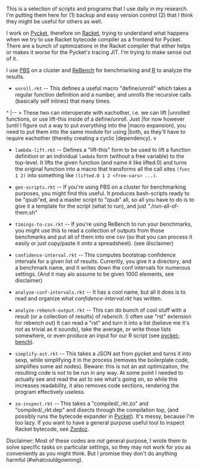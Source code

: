
This is a selection of scripts and programs that I use daily in my
research. I'm putting them here for (1) backup and easy version
control (2) that I think they might be useful for others as well.

I work on [Pycket](https://github.com/pycket/pycket), therefore on
[Racket](https://github.com/racket/racket), trying to understand what
happens when we try to use Racket bytecode compiler as a frontend for
Pycket. There are a bunch of optimizations in the Racket compiler that
either helps or makes it worse for the Pycket's tracing JIT. I'm
trying to make sense out of it.

I use [PBS](https://en.wikipedia.org/wiki/Portable_Batch_System) on a
cluster and [ReBench](https://github.com/smarr/ReBench) for
benchmarking and [R](https://www.r-project.org/) to analyze the
results.

- `unroll.rkt` -- This defines a useful macro "define/unroll" which
 takes a regular function definition and a number, and unrolls the
 recursive calls (basically self inlines) that many times.

^
|-- > These two can interoperate with eachother, i.e. we can lift
|unrolled functions, or use lift-this inside of a define/unroll. Just
|for now however (until I figure out a way to put *everything* into the
|macro expansion), you need to put them into the same module for using
|both, as they'll have to require eachother (thereby creating a cyclic
|dependency).
v

- `lambda-lift.rkt` -- Defines a "lift-this" form to be used to lift a
  function definition or an individual `lambda` form (without a free
  variable) to the top-level. It lifts the given function (and name it
  like lifted.0) and turns the original function into a macro that
  transforms all the call sites `(func 1 2)` into something like
  `(lifted.0 1 2 <free-vars> ...)`.

- `gen-scripts.rkt` -- If you're using PBS on a cluster for benchmarking
purposes, you might find this useful. It produces bash-scripts ready
to be "qsub"ed, and a master script to "qsub" all, so all you have to
do is to give it a template for the script (what to run), and just
"./run-all-of-them.sh"

- `timings-to-csv.rkt` -- If you're using ReBench to run your
 benchmarks, you might use this to read a collection of outputs from
 those benchmarks and put all of them into one csv (so that you can
 process it easily or just copy/paste it onto a spreadsheet). (see
 disclaimer)

- `confidence-interval.rkt` -- This computes bootstrap confidence
 intervals for a given list of results. Currently, you give it a
 directory, and a benchmark name, and it writes down the conf
 intervals for numerous settings. (And it may alo assume to be given
 1000 elements, see disclaimer)

- `analyze-conf-intervals.rkt` -- It has a cool name, but all it does is
 to read and organize what *confidence-interval.rkt* has written.

- `analyze-rebench-output.rkt` -- This can do bunch of cool stuff with a
 result (or a collection of results) of *rebench*. (I often use "rst"
 extension for rebench out) It can read a "rst" and turn it into a
 list (believe me it's not as trivial as it sounds), take the average,
 or write those lists somewhere, or even produce an input for our R
 script (see [pycket-bench](https://github.com/pycket/pycket-bench)).

- `simplify-ast.rkt` -- This takes a JSON ast from pycket and turns it
 into sexp, while simplifying it in the process (removes the
 boilerplate code, simplifies some ast nodes). Beware: this is not an
 ast optimizaiton, the resulting code is not to be run in any way. At
 some point I needed to actually see and read the ast to see what's
 going on, so while this increases readability, it also removes code
 sections, rendering the program effectively useless.

- `zo-inspect.rkt` -- This takes a "compiled/<file>_rkt.zo" and
 "compiled/<file>_rkt.dep" and disects through the compilation top,
 (and possibly runs the bytecode expander in
 [Pycket](https://github.com/pycket/pycket)). It's messy, because I'm
 too lazy. If you want to have a general purpose useful tool to
 inspect Racket bytecode, see
 [Zordoz](https://github.com/bennn/zordoz).


Disclaimer: Most of these codes are *not* general purpose, I wrote
them to solve specific tasks on particular settings, so they may not
work for you as conveniently as you might think. But I promise they
don't do anything harmful (#whatcouldgowrong).

